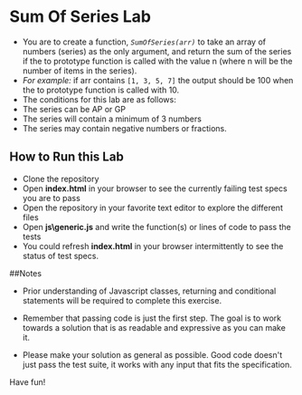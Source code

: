 # Sum Of Series Lab
+ You are to create a function, *`SumOfSeries(arr)`* to take an array of numbers (series) as the only argument, and return the sum of the series if the to prototype function is called with the value n (where n will be the number of items in the series).
 + *For example:* if arr contains `[1, 3, 5, 7]` the output should be 100 when the to prototype function is called with 10.
 + The conditions for this lab are as follows:
  + The series can be AP or GP
  + The series will contain a minimum of 3 numbers
  + The series may contain negative numbers or fractions.


## How to Run this Lab

+ Clone the repository
+ Open **index.html** in your browser to see the currently failing test specs you are to pass
+ Open the repository in your favorite text editor to explore the different files
+ Open **js\generic.js** and write the function(s) or lines of code to pass the tests
+ You could refresh **index.html** in your browser intermittently to see the status of test specs.


##Notes

+ Prior understanding of Javascript classes, returning and conditional statements will be required to complete this exercise.

+ Remember that passing code is just the first step. The goal is to work towards a solution that is as readable and expressive as you can make
it.

+ Please make your solution as general as possible. Good code doesn't just pass the test suite, it works with any input that fits the specification.

Have fun!
